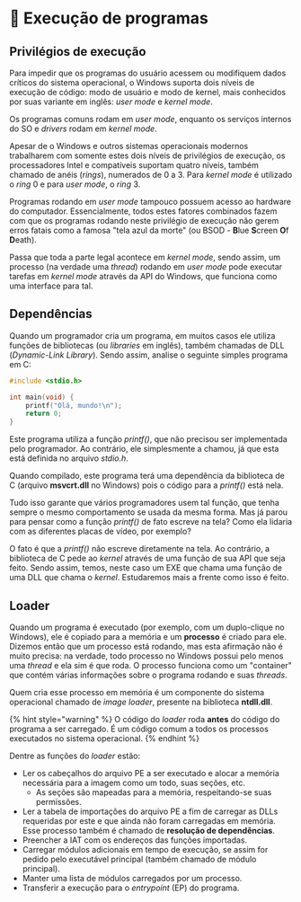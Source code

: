 # 🚗 Execução de programas

## Privilégios de execução

Para impedir que os programas do usuário acessem ou modifiquem dados críticos do sistema operacional, o Windows suporta dois níveis de execução de código: modo de usuário e modo de kernel, mais conhecidos por suas variante em inglês: _user mode_ e _kernel mode_.

Os programas comuns rodam em _user mode_, enquanto os serviços internos do SO e _drivers_ rodam em _kernel mode_.

Apesar de o Windows e outros sistemas operacionais modernos trabalharem com somente estes dois níveis de privilégios de execução, os processadores Intel e compatíveis suportam quatro níveis, também chamado de anéis \(_rings_\), numerados de 0 a 3. Para _kernel mode_ é utilizado o _ring_ 0 e para _user mode_, o _ring_ 3.

Programas rodando em _user mode_ tampouco possuem acesso ao hardware do computador. Essencialmente, todos estes fatores combinados fazem com que os programas rodando neste privilégio de execução não gerem erros fatais como a famosa "tela azul da morte" \(ou BSOD - **B**lue **S**creen **O**f **D**eath\).

Passa que toda a parte legal acontece em _kernel mode_, sendo assim, um processo \(na verdade uma _thread_\) rodando em _user mode_ pode executar tarefas em _kernel mode_ através da API do Windows, que funciona como uma interface para tal.

## Dependências

Quando um programador cria um programa, em muitos casos ele utiliza funções de bibliotecas \(ou _libraries_ em inglês\), também chamadas de DLL \(_Dynamic-Link Library_\). Sendo assim, analise o seguinte simples programa em C:

```c
#include <stdio.h>

int main(void) {
    printf("Olá, mundo!\n");
    return 0;
}
```

Este programa utiliza a função _printf\(\)_, que não precisou ser implementada pelo programador. Ao contrário, ele simplesmente a chamou, já que esta está definida no arquivo _stdio.h_.

Quando compilado, este programa terá uma dependência da biblioteca de C \(arquivo **msvcrt.dll** no Windows\) pois o código para a _printf\(\)_ está nela.

Tudo isso garante que vários programadores usem tal função, que tenha sempre o mesmo comportamento se usada da mesma forma. Mas já parou para pensar como a função _printf\(\)_ de fato escreve na tela? Como ela lidaria com as diferentes placas de vídeo, por exemplo?

O fato é que a _printf\(\)_ não escreve diretamente na tela. Ao contrário, a biblioteca de C pede ao _kernel_ através de uma função de sua API que seja feito. Sendo assim, temos, neste caso um EXE que chama uma função de uma DLL que chama o _kernel_. Estudaremos mais a frente como isso é feito.

## Loader

Quando um programa é executado \(por exemplo, com um duplo-clique no Windows\), ele é copiado para a memória e um **processo** é criado para ele. Dizemos então que um processo está rodando, mas esta afirmação não é muito precisa: na verdade, todo processo no Windows possui pelo menos uma _thread_ e ela sim é que roda. O processo funciona como um "container" que contém várias informações sobre o programa rodando e suas _threads_.

Quem cria esse processo em memória é um componente do sistema operacional chamado de _image loader_, presente na biblioteca **ntdll.dll**.

{% hint style="warning" %}
O código do _loader_ roda **antes** do código do programa a ser carregado. É um código comum a todos os processos executados no sistema operacional.
{% endhint %}

Dentre as funções do _loader_ estão:

* Ler os cabeçalhos do arquivo PE a ser executado e alocar a memória necessária para a imagem como um todo, suas seções, etc.
  * As seções são mapeadas para a memória, respeitando-se suas permissões.
* Ler a tabela de importações do arquivo PE a fim de carregar as DLLs requeridas por este e que ainda não foram carregadas em memória. Esse processo também é chamado de **resolução de dependências**.
* Preencher a IAT com os endereços das funções importadas.
* Carregar módulos adicionais em tempo de execução, se assim for pedido pelo executável principal \(também chamado de módulo principal\).
* Manter uma lista de módulos carregados por um processo.
* Transferir a execução para o _entrypoint_ \(EP\) do programa.

